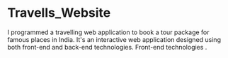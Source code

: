 # Travells_Website
I programmed a travelling web application to book a tour package for famous places in India. It's an interactive web application designed using both front-end and back-end technologies. Front-end technologies .
